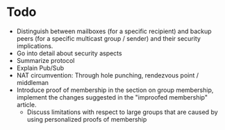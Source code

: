 Todo
====

- Distinguish between mailboxes (for a specific recipient) and backup
  peers (for a specific multicast group / sender) and their security
  implications.
- Go into detail about security aspects
- Summarize protocol
- Explain Pub/Sub
- NAT circumvention: Through hole punching, rendezvous point / middleman
- Introduce proof of membership in the section on group membership,
  implement the changes suggested in the "improofed membership" article.
  - Discuss limitations with respect to large groups that are caused by
    using personalized proofs of membership
